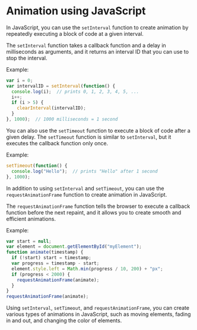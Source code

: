 # Animation  using JavaScript

In JavaScript, you can use the `setInterval` function to create animation by repeatedly executing a block of code at a given interval.

The `setInterval` function takes a callback function and a delay in milliseconds as arguments, and it returns an interval ID that you can use to stop the interval.

Example:

```javascript
var i = 0;
var intervalID = setInterval(function() {
  console.log(i);  // prints 0, 1, 2, 3, 4, 5, ...
  i++;
  if (i > 5) {
    clearInterval(intervalID);
  }
}, 1000);  // 1000 milliseconds = 1 second
```

You can also use the `setTimeout` function to execute a block of code after a given delay. The `setTimeout` function is similar to `setInterval`, but it executes the callback function only once.

Example:

```javascript
setTimeout(function() {
  console.log("Hello");  // prints "Hello" after 1 second
}, 1000);
```

In addition to using `setInterval` and `setTimeout`, you can use the `requestAnimationFrame` function to create animation in JavaScript.

The `requestAnimationFrame` function tells the browser to execute a callback function before the next repaint, and it allows you to create smooth and efficient animations.

Example:

```javascript
var start = null;
var element = document.getElementById("myElement");
function animate(timestamp) {
  if (!start) start = timestamp;
  var progress = timestamp - start;
  element.style.left = Math.min(progress / 10, 200) + "px";
  if (progress < 2000) {
    requestAnimationFrame(animate);
  }
}
requestAnimationFrame(animate);
```

Using `setInterval`, `setTimeout`, and `requestAnimationFrame`, you can create various types of animations in JavaScript, such as moving elements, fading in and out, and changing the color of elements.
